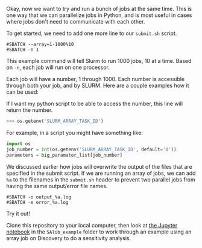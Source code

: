 Okay, now we want to try and run a bunch of jobs at the same time. This is one way that we can parallelize jobs in Python, and is most useful in cases where jobs don't need to communicate with each other.

To get started, we need to add one more line to our `submit.sh` script.

	#SBATCH --array=1-1000%10
	#SBATCH -n 1

This example command will tell Slurm to run 1000 jobs, 10 at a time. Based on `-n`, each job will run on one processor.

Each job will have a number, 1 through 1000. Each number is accessible through both your job, and by SLURM. Here are a couple examples how it can be used:

If I want my python script to be able to access the number, this line will return the number.

```python
>>> os.getenv('SLURM_ARRAY_TASK_ID')
```

For example, in a script you might have something like:

```python
import os
job_number = int(os.getenv('SLURM_ARRAY_TASK_ID', default='0'))
parameters = big_paramater_list[job_number]
```


We discussed earlier how jobs will overwrite the output of the files that are specified in the submit script. If we are running an array of jobs,
we can add `%a` to the filenames in the `submit.sh` header to prevent two parallel jobs from having the same output/error file names.

	#SBATCH -o output_%a.log
	#SBATCH -e error_%a.log

Try it out!

Clone this repository to your local computer, then look at [the Jupyter notebook](SAlib_example/SensitivityAnalysis.ipynb) in the `SAlib_example` folder to work through an example using an array job on Discovery to do a sensitivity analysis.
